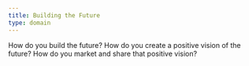```yaml
---
title: Building the Future
type: domain
---
```


How do you build the future? How do you create a positive vision of the future? How do you market and share that positive vision?